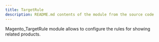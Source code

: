 ```yaml
---
title: TargetRule
description: README.md contents of the module from the source code
---
```


Magento_TargetRule module allows to configure the rules for showing related products.
